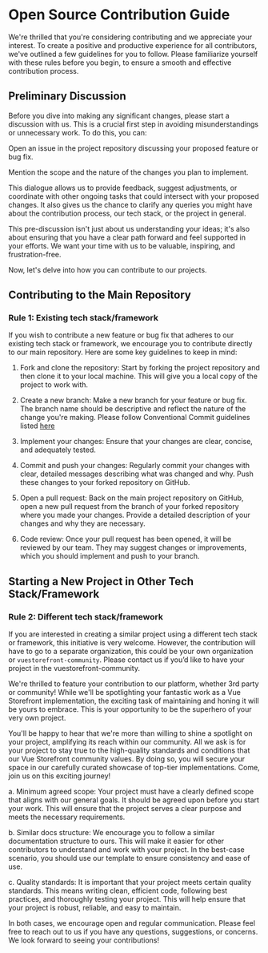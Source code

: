 # Open Source Contribution Guide

We're thrilled that you're considering contributing and we appreciate your interest. To create a positive and productive experience for all contributors, we've outlined a few guidelines for you to follow. Please familiarize yourself with these rules before you begin, to ensure a smooth and effective contribution process.

## Preliminary Discussion
Before you dive into making any significant changes, please start a discussion with us. This is a crucial first step in avoiding misunderstandings or unnecessary work. To do this, you can:

Open an issue in the project repository discussing your proposed feature or bug fix.

Mention the scope and the nature of the changes you plan to implement.

This dialogue allows us to provide feedback, suggest adjustments, or coordinate with other ongoing tasks that could intersect with your proposed changes. It also gives us the chance to clarify any queries you might have about the contribution process, our tech stack, or the project in general.

This pre-discussion isn't just about us understanding your ideas; it's also about ensuring that you have a clear path forward and feel supported in your efforts. We want your time with us to be valuable, inspiring, and frustration-free.

Now, let's delve into how you can contribute to our projects.

## Contributing to the Main Repository
### Rule 1: Existing tech stack/framework

If you wish to contribute a new feature or bug fix that adheres to our existing tech stack or framework, we encourage you to contribute directly to our main repository. Here are some key guidelines to keep in mind:

1. Fork and clone the repository: Start by forking the project repository and then clone it to your local machine. This will give you a local copy of the project to work with.

2. Create a new branch: Make a new branch for your feature or bug fix. The branch name should be descriptive and reflect the nature of the change you're making. Please follow Conventional Commit guidelines listed [here](https://www.conventionalcommits.org/en/v1.0.0/)

3. Implement your changes: Ensure that your changes are clear, concise, and adequately tested.

4. Commit and push your changes: Regularly commit your changes with clear, detailed messages describing what was changed and why. Push these changes to your forked repository on GitHub.

5. Open a pull request: Back on the main project repository on GitHub, open a new pull request from the branch of your forked repository where you made your changes. Provide a detailed description of your changes and why they are necessary.

6. Code review: Once your pull request has been opened, it will be reviewed by our team. They may suggest changes or improvements, which you should implement and push to your branch.

## Starting a New Project in Other Tech Stack/Framework
### Rule 2: Different tech stack/framework

If you are interested in creating a similar project using a different tech stack or framework, this initiative is very welcome. However, the contribution will have to go to a separate organization, this could be your own organization or `vuestorefront-community`. Please contact us if you’d like to have your project in the vuestorefront-community.

We're thrilled to feature your contribution to our platform, whether 3rd party or community! While we'll be spotlighting your fantastic work as a Vue Storefront implementation, the exciting task of maintaining and honing it will be yours to embrace. This is your opportunity to be the superhero of your very own project.

You'll be happy to hear that we're more than willing to shine a spotlight on your project, amplifying its reach within our community. All we ask is for your project to stay true to the high-quality standards and conditions that our Vue Storefront community values. By doing so, you will secure your space in our carefully curated showcase of top-tier implementations. Come, join us on this exciting journey!

a. Minimum agreed scope: Your project must have a clearly defined scope that aligns with our general goals. It should be agreed upon before you start your work. This will ensure that the project serves a clear purpose and meets the necessary requirements.

b. Similar docs structure: We encourage you to follow a similar documentation structure to ours. This will make it easier for other contributors to understand and work with your project. In the best-case scenario, you should use our template to ensure consistency and ease of use.

c. Quality standards: It is important that your project meets certain quality standards. This means writing clean, efficient code, following best practices, and thoroughly testing your project. This will help ensure that your project is robust, reliable, and easy to maintain.

In both cases, we encourage open and regular communication. Please feel free to reach out to us if you have any questions, suggestions, or concerns. We look forward to seeing your contributions!

